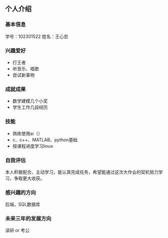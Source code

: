 ## 个人介绍
### 基本信息
学号：102301522
姓名：王心宏
### 兴趣爱好
* 打王者
* 听音乐、唱歌
* 尝试新事物

### 成就成果
* 数学建模几个小奖
* 学生工作几段经历

### 技能
* 熟练使用ai（）
* c、c++、MATLAB、python基础
* 按课程进度学习linux

### 自我评估

本人积极配合、主动学习，能认真完成任务，希望能通过这次大作业的契机努力学习，争取更大收获。


### 感兴趣的方向

后端，SQL数据库


### 未来三年的发展方向

读研 or 考公